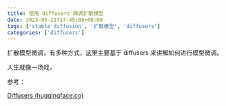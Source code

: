 ```yaml
---
title: 使用 diffusers 微调扩散模型
date: 2023-05-21T17:45:08+08:00
tags: ['stable diffusion', '扩散模型', 'diffusers']
categories: ['diffusers']
---
```

扩散模型微调，有多种方式，这里主要基于 diffusers 来讲解如何进行模型微调。

人生就像一场戏，

参考：

[Diffusers (huggingface.co)](https://huggingface.co/docs/diffusers/index)
